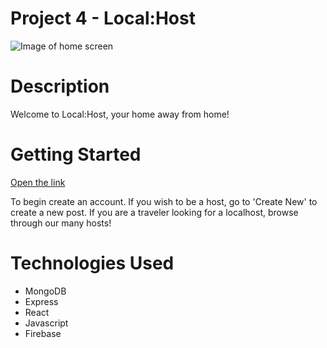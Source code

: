 # Project 4 - Local:Host
![Image of home screen](https://i.imgur.com/asiPIIR.png)

# Description
  Welcome to Local:Host, your home away from home! 


# Getting Started 
[Open the link ]()

To begin create an account. If you wish to be a host, go to 'Create New' to create a new post. If you are a traveler looking for a localhost, browse through our many hosts!


# Technologies Used 
- MongoDB
- Express
- React
- Javascript
- Firebase 


